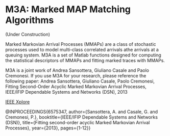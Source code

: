 M3A: Marked MAP Matching Algorithms
===

(Under Construction)

Marked Markovian Arrival Processes (MMAPs) are a class of stochastic processes
used to model multi-class correlated arrivals athe arrivals at a queuing system.
M3A is a set of Matlab functions designed for computing the statistical descriptors
of MMAPs and fitting marked traces with MMAPs.

M3A is a joint work of Andrea Sansottera, Giuliano Casale and Paolo Cremonesi.
If you use M3A for your research, please reference the following paper:
Andrea Sansottera, Giuliano Casale, Paolo Cremonesi,
Fitting Second-Order Acyclic Marked Markovian Arrival Processes,
IEEE/IFIP Dependable Systems and Networks (DSN), 2013

<a href="http://ieeexplore.ieee.org/xpl/articleDetails.jsp?tp=&arnumber=6575347">IEEE Xplore</a>

@INPROCEEDINGS{6575347, 
author={Sansottera, A. and Casale, G. and Cremonesi, P.}, 
booktitle={IEEE/IFIP Dependable Systems and Networks (DSN)}, 
title={Fitting second-order acyclic Marked Markovian Arrival Processes}, 
year={2013}, 
pages={1-12}}
